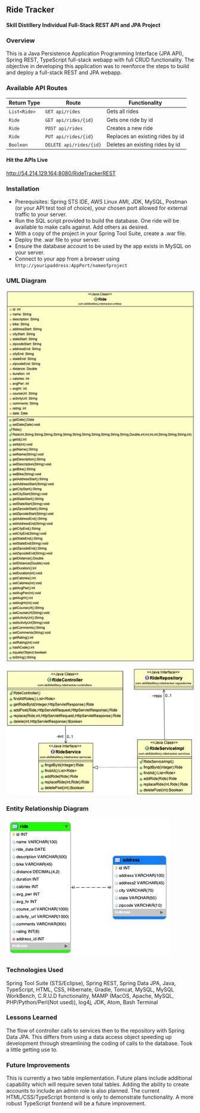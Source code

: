 ## Ride Tracker
#### Skill Distillery Individual Full-Stack REST API and JPA Project

### Overview
This is a Java Persistence Application Programming Interface (JPA API), Spring REST, TypeScript full-stack webapp with full CRUD functionality. The objective in developing this application was to reenforce the steps to build and deploy a full-stack REST and JPA webapp.  

### Available API Routes

| Return Type | Route                 | Functionality                  |
|-------------|-----------------------|--------------------------------|
| `List<Ride>`  |`GET api/rides`        | Gets all rides                 |
| `Ride`        |`GET api/rides/{id}`   | Gets one ride by id            |
| `Ride`        |`POST api/rides`       | Creates a new ride             |
| `Ride`        |`PUT api/rides/{id}`   | Replaces an existing rides by id|
| `Boolean`     |`DELETE api/rides/{id}`| Deletes an existing rides by id |

#### Hit the APIs Live

http://54.214.129.164:8080/RideTrackerREST

### Installation

* Prerequisites: Spring STS IDE, AWS Linux AMI, JDK, MySQL, Postman (or your API test tool of choice), your chosen port allowed for external traffic to your server.
* Run the SQL script provided to build the database. One ride will be available to make calls against. Add others as desired.
* With a copy of the project in your Spring Tool Suite, create a .war file.
* Deploy the .war file to your server.
* Ensure the database account to be used by the app exists in MySQL on your server.
* Connect to your app from a browser using `http://youripaddress:AppPort/nameofproject`

### UML Diagram

![UML Diagram](https://github.com/robrides/EventTrackerProject/blob/master/RideTrackerJPA/RideTrackerUML.png)

![UML Diagram](https://github.com/robrides/EventTrackerProject/blob/master/RideTrackerREST/RideTrackerUML_REST.png)

### Entity Relationship Diagram

![ERD](https://github.com/robrides/EventTrackerProject/blob/master/DB/ridetrackerdbERD.png)

### Technologies Used

Spring Tool Suite (STS/Eclipse), Spring REST, Spring Data JPA, Java, TypeScript, HTML, CSS, Hibernate, Gradle, Tomcat, MySQL, MySQL WorkBench, C.R.U.D functionality, MAMP (MacOS, Apache, MySQL, PHP/Python/Perl(Not used)), log4j, JDK, Atom, Bash Terminal

### Lessons Learned
The flow of controller calls to services then to the repository with Spring Data JPA.  This differs from using a data access object speeding up development through streamlining the coding of calls to the database. Took a little getting use to.

### Future Improvements
This is currently a two table implementation.  Future plans include additional capability which will require seven total tables.  Adding the ability to create accounts to include an admin role is also planned.  The current HTML/CSS/TypeScript frontend is only to demonstrate functionality. A more robust TypeScript frontend will be a future improvement.
